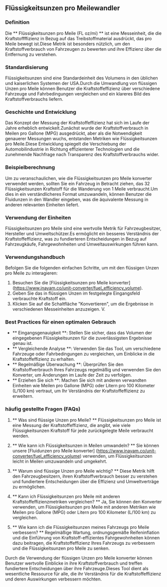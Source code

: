 ## Flüssigkeitsunzen pro Meilewandler

### Definition
Die ** Flüssigkeitsunzen pro Meile (FL oz/mi) ** ist eine Messeinheit, die die Kraftstoffffizienz in Bezug auf das Treibstoffmaterial ausdrückt, das pro Meile bewegt ist.Diese Metrik ist besonders nützlich, um den Kraftstoffverbrauch von Fahrzeugen zu bewerten und ihre Effizienz über die Entfernung zu verstehen.

### Standardisierung
Flüssigkeitsunzen sind eine Standardeinheit des Volumens in den üblichen und kaiserlichen Systemen der USA.Durch die Umwandlung von flüssigen Unzen pro Meile können Benutzer die Kraftstoffeffizienz über verschiedene Fahrzeuge und Fahrbedingungen vergleichen und ein klareres Bild des Kraftstoffverbrauchs liefern.

### Geschichte und Entwicklung
Das Konzept der Messung der Kraftstoffeffizienz hat sich im Laufe der Jahre erheblich entwickelt.Zunächst wurde der Kraftstoffverbrauch in Meilen pro Gallone (MPG) ausgedrückt, aber als die Notwendigkeit genauerer Messungen wuchs, entstanden Metriken wie Flüssigkeitsunzen pro Meile.Diese Entwicklung spiegelt die Verschiebung der Automobilindustrie in Richtung effizienterer Technologien und die zunehmende Nachfrage nach Transparenz des Kraftstoffverbrauchs wider.

### Beispielberechnung
Um zu veranschaulichen, wie die Flüssigkeitsunzen pro Meile konverter verwendet werden, sollten Sie ein Fahrzeug in Betracht ziehen, das 32 Flüssigkeitsunzen Kraftstoff für die Wanderung von 1 Meile verbraucht.Um dies in ein verständlicheres Format umzuwandeln, können Benutzer die Fluidunzen in den Wandler eingeben, was die äquivalente Messung in anderen relevanten Einheiten liefert.

### Verwendung der Einheiten
Flüssigkeitsunzen pro Meile sind eine wertvolle Metrik für Fahrzeugbesitzer, Hersteller und Umweltschützer.Es ermöglicht ein besseres Verständnis der Kraftstoffeffizienz, was zu fundierteren Entscheidungen in Bezug auf Fahrzeugkäufe, Fahrgewohnheiten und Umweltauswirkungen führen kann.

### Verwendungshandbuch
Befolgen Sie die folgenden einfachen Schritte, um mit den flüssigen Unzen pro Meile zu interagieren:
1. Besuchen Sie die [Flüssigkeitsunzen pro Meile konverter] (https://www.inayam.co/unit-converter/fuel_efficiency_volume).
2. Geben Sie das in flüssigen Unzen im festgelegte Eingangsfeld verbrauchte Kraftstoff ein.
3. Klicken Sie auf die Schaltfläche "Konvertieren", um die Ergebnisse in verschiedenen Messeinheiten anzuzeigen.
V.

### Best Practices für einen optimalen Gebrauch
- ** Eingangsgenauigkeit **: Stellen Sie sicher, dass das Volumen der eingegebenen Flüssigkeitsunzen für die zuverlässigsten Ergebnisse genau ist.
- ** Vergleichende Analyse **: Verwenden Sie das Tool, um verschiedene Fahrzeuge oder Fahrbedingungen zu vergleichen, um Einblicke in die Kraftstoffeffizienz zu erhalten.
- ** Regelmäßige Überwachung **: Überprüfen Sie den Kraftstoffverbrauch Ihres Fahrzeugs regelmäßig und verwenden Sie den Konverter, um Änderungen im Laufe der Zeit zu verfolgen.
- ** Erziehen Sie sich **: Machen Sie sich mit anderen verwandten Einheiten wie Meilen pro Gallone (MPG) oder Litern pro 100 Kilometer (L/100 km) vertraut, um Ihr Verständnis der Kraftstoffeffizienz zu erweitern.

### häufig gestellte Fragen (FAQs)

1. ** Was sind flüssige Unzen pro Meile? **
Flüssigkeitsunzen pro Meile ist eine Messung der Kraftstoffeffizienz, die angibt, wie viele Flüssigkeitsunzen Kraftstoff für jede zurückgelegte Meile verbraucht werden.

2. ** Wie kann ich Flüssigkeitsunzen in Meilen umwandeln? **
Sie können unsere [Fluidunzen pro Meile konverter] (https://www.inayam.co/unit-converter/fuel_efficiency_volume) verwenden, um Flüssigkeitsunzen leicht in Meilen umzuwandeln und umgekehrt.

3. ** Warum sind flüssige Unzen pro Meile wichtig? **
Diese Metrik hilft den Fahrzeugbesitzern, ihren Kraftstoffverbrauch besser zu verstehen und fundiertere Entscheidungen über die Effizienz und Umweltverträge zu ermöglichen.

4. ** Kann ich Flüssigkeitsunzen pro Meile mit anderen Kraftstoffeffizienzmetriken vergleichen? **
Ja, Sie können den Konverter verwenden, um Flüssigkeitsunzen pro Meile mit anderen Metriken wie Meilen pro Gallone (MPG) oder Litern pro 100 Kilometer (L/100 km) zu vergleichen.

5. ** Wie kann ich die Flüssigkeitsunzen meines Fahrzeugs pro Meile verbessern? **
Regelmäßige Wartung, ordnungsgemäße Reifeninflation und die Einführung von Kraftstoff-effizientes Fahrgewohnheiten können dazu beitragen, die Kraftstoffeffizienz Ihres Fahrzeugs zu verbessern und die Flüssigkeitsunzen pro Meile zu senken.

Durch die Verwendung der flüssigen Unzen pro Meile konverter können Benutzer wertvolle Einblicke in ihre Kraftstoffverbrauch und treffen fundiertere Entscheidungen über ihre Fahrzeuge.Dieses Tool dient als wesentliche Ressource für alle, die ihr Verständnis für die Kraftstoffeffizienz und deren Auswirkungen verbessern möchten.